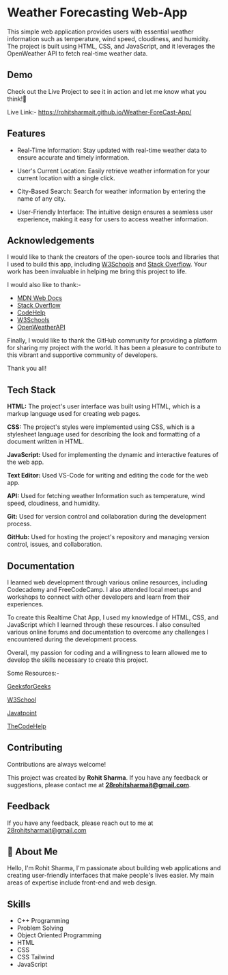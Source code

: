 # Weather Forecasting Web-App
This simple web application provides users with essential weather information such as temperature, wind speed, cloudiness, and humidity. The project is built using HTML, CSS, and JavaScript, and it leverages the OpenWeather API to fetch real-time weather data.

## Demo

Check out the Live Project to see it in action and let me know what you think!🤔

Live Link:- https://rohitsharmait.github.io/Weather-ForeCast-App/
## Features

- Real-Time Information: Stay updated with real-time weather data to ensure accurate and timely information.

- User's Current Location: Easily retrieve weather information for your current location with a single click.

- City-Based Search: Search for weather information by entering the name of any city.

- User-Friendly Interface: The intuitive design ensures a seamless user experience, making it easy for users to access weather information.

## Acknowledgements

I would like to thank the creators of the open-source tools and libraries that I used to build this app, including [W3Schools](https://www.w3schools.com/whatis/) and [Stack Overflow](https://stackoverflow.com/documentation). Your work has been invaluable in helping me bring this project to life.

I would also like to thank:- 
 - [MDN Web Docs](https://developer.mozilla.org/en-US/)
 - [Stack Overflow](https://stackoverflow.com/documentation)
- [CodeHelp](https://www.thecodehelp.in/)
- [W3Schools](https://www.w3schools.com/whatis/)
- [OpenWeatherAPI](https://openweathermap.org/api)

Finally, I would like to thank the GitHub community for providing a platform for sharing my project with the world. It has been a pleasure to contribute to this vibrant and supportive community of developers.

Thank you all!
## Tech Stack

**HTML:** The project's user interface was built using HTML, which is a markup language used for creating web pages.

**CSS:**  The project's styles were implemented using CSS, which is a stylesheet language used for describing the look and formatting of a document written in HTML.

**JavaScript:** Used for implementing the dynamic and interactive features of the web app.

**Text Editor:** Used VS-Code for writing and editing the code for the web app.

**API:** Used for fetching weather Information such as temperature, wind speed, cloudiness, and humidity.

**Git:** Used for version control and collaboration during the development process.

**GitHub:** Used for hosting the project's repository and managing version control, issues, and collaboration.


## Documentation

I learned web development through various online resources, including Codecademy and FreeCodeCamp. I also attended local meetups and workshops to connect with other developers and learn from their experiences.

To create this Realtime Chat App, I used my knowledge of HTML, CSS, and JavaScript which I learned through these resources. I also consulted various online forums and documentation to overcome any challenges I encountered during the development process.

Overall, my passion for coding and a willingness to learn allowed me to develop the skills necessary to create this project.

Some Resources:- 

[GeeksforGeeks](https://www.geeksforgeeks.org/generating-strong-password-using-python/)

[W3School](https://www.w3schools.com/whatis/)

[Javatpoint](https://www.javatpoint.com/what-is-a-webpage)

[TheCodeHelp](https://www.thecodehelp.in/)



## Contributing

Contributions are always welcome!

This project was created by **Rohit Sharma**. If you have any feedback or suggestions, please contact me at **28rohitsharmait@gmail.com**.


## Feedback

If you have any feedback, please reach out to me at 28rohitsharmait@gmail.com


## 🚀 About Me
Hello, I'm Rohit Sharma, I'm passionate about building web applications and creating user-friendly interfaces that make people's lives easier. My main areas of expertise include front-end and web design.

## Skills
- C++ Programming
- Problem Solving
- Object Oriented Programming
- HTML
- CSS
- CSS Tailwind
- JavaScript
